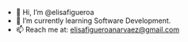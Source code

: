 - 👋 Hi, I’m @elisafigueroa
- 🌱 I’m currently learning Software Development.
- 📫 Reach me at: elisafigueroanarvaez@gmail.com

<!---
elisafigueroa/elisafigueroa is a ✨ special ✨ repository because its `README.md` (this file) appears on your GitHub profile.
You can click the Preview link to take a look at your changes.
--->
